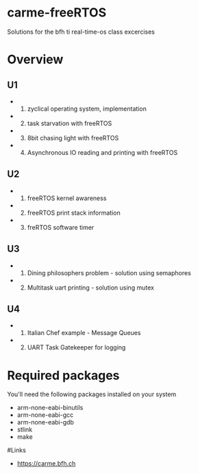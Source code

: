 # carme-freeRTOS

Solutions for the bfh ti real-time-os class excercises

# Overview

## U1

* 1) zyclical operating system, implementation
* 2) task starvation with freeRTOS
* 3) 8bit chasing light with freeRTOS
* 4) Asynchronous IO reading and printing with freeRTOS

## U2

* 1) freeRTOS kernel awareness
* 2) freeRTOS print stack information
* 3) freRTOS software timer

## U3

* 1) Dining philosophers problem - solution using semaphores
* 2) Multitask uart printing - solution using mutex

## U4

* 1) Italian Chef example - Message Queues
* 2) UART Task Gatekeeper for logging

# Required packages

You'll need the following packages installed on your system
- arm-none-eabi-binutils
- arm-none-eabi-gcc
- arm-none-eabi-gdb
- stlink
- make

#Links

- https://carme.bfh.ch
